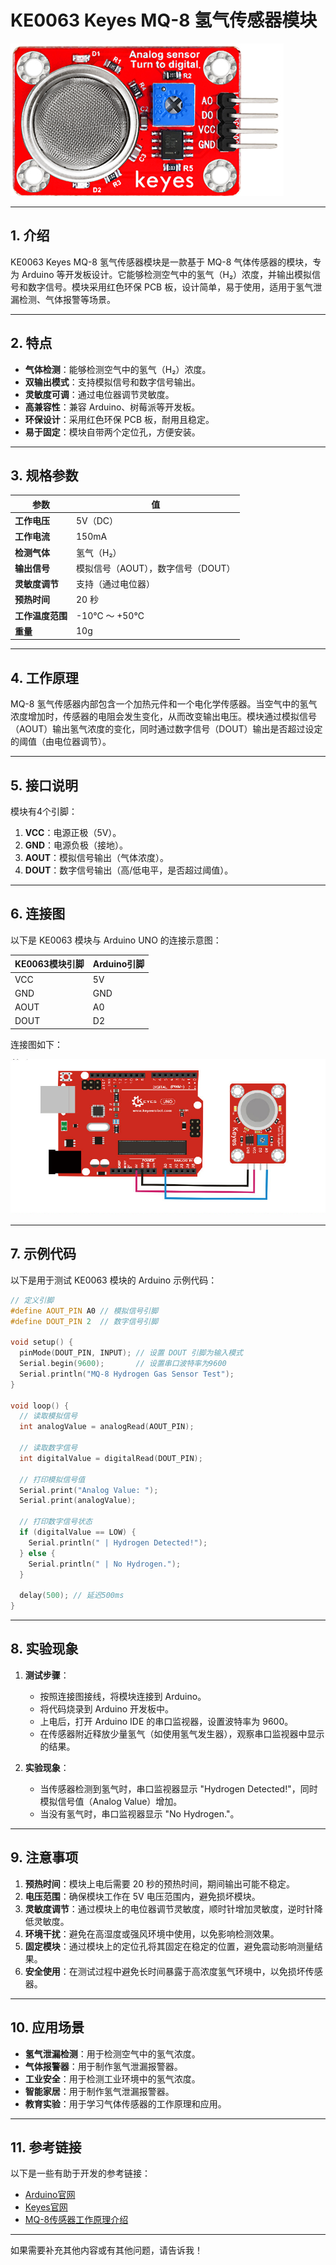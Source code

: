 # **KE0063 Keyes MQ-8 氢气传感器模块**

![image-20250312163842918](media/image-20250312163842918.png)

---

## **1. 介绍**

KE0063 Keyes MQ-8 氢气传感器模块是一款基于 MQ-8 气体传感器的模块，专为 Arduino 等开发板设计。它能够检测空气中的氢气（H₂）浓度，并输出模拟信号和数字信号。模块采用红色环保 PCB 板，设计简单，易于使用，适用于氢气泄漏检测、气体报警等场景。

---

## **2. 特点**

- **气体检测**：能够检测空气中的氢气（H₂）浓度。
- **双输出模式**：支持模拟信号和数字信号输出。
- **灵敏度可调**：通过电位器调节灵敏度。
- **高兼容性**：兼容 Arduino、树莓派等开发板。
- **环保设计**：采用红色环保 PCB 板，耐用且稳定。
- **易于固定**：模块自带两个定位孔，方便安装。

---

## **3. 规格参数**

| 参数            | 值                     |
|-----------------|------------------------|
| **工作电压**    | 5V（DC）               |
| **工作电流**    | 150mA                  |
| **检测气体**    | 氢气（H₂）             |
| **输出信号**    | 模拟信号（AOUT），数字信号（DOUT） |
| **灵敏度调节**  | 支持（通过电位器）     |
| **预热时间**    | 20 秒                  |
| **工作温度范围**| -10℃ ～ +50℃          |
| **重量**        | 10g                    |

---

## **4. 工作原理**

MQ-8 氢气传感器内部包含一个加热元件和一个电化学传感器。当空气中的氢气浓度增加时，传感器的电阻会发生变化，从而改变输出电压。模块通过模拟信号（AOUT）输出氢气浓度的变化，同时通过数字信号（DOUT）输出是否超过设定的阈值（由电位器调节）。

---

## **5. 接口说明**

模块有4个引脚：
1. **VCC**：电源正极（5V）。
2. **GND**：电源负极（接地）。
3. **AOUT**：模拟信号输出（气体浓度）。
4. **DOUT**：数字信号输出（高/低电平，是否超过阈值）。

---

## **6. 连接图**

以下是 KE0063 模块与 Arduino UNO 的连接示意图：

| KE0063模块引脚 | Arduino引脚 |
|----------------|-------------|
| VCC            | 5V          |
| GND            | GND         |
| AOUT           | A0          |
| DOUT           | D2          |

连接图如下：

![image-20250319100927142](media/image-20250319100927142.png)

---

## **7. 示例代码**

以下是用于测试 KE0063 模块的 Arduino 示例代码：

```cpp
// 定义引脚
#define AOUT_PIN A0 // 模拟信号引脚
#define DOUT_PIN 2  // 数字信号引脚

void setup() {
  pinMode(DOUT_PIN, INPUT); // 设置 DOUT 引脚为输入模式
  Serial.begin(9600);       // 设置串口波特率为9600
  Serial.println("MQ-8 Hydrogen Gas Sensor Test");
}

void loop() {
  // 读取模拟信号
  int analogValue = analogRead(AOUT_PIN);

  // 读取数字信号
  int digitalValue = digitalRead(DOUT_PIN);

  // 打印模拟信号值
  Serial.print("Analog Value: ");
  Serial.print(analogValue);

  // 打印数字信号状态
  if (digitalValue == LOW) {
    Serial.println(" | Hydrogen Detected!");
  } else {
    Serial.println(" | No Hydrogen.");
  }

  delay(500); // 延迟500ms
}
```

---

## **8. 实验现象**

1. **测试步骤**：
   - 按照连接图接线，将模块连接到 Arduino。
   - 将代码烧录到 Arduino 开发板中。
   - 上电后，打开 Arduino IDE 的串口监视器，设置波特率为 9600。
   - 在传感器附近释放少量氢气（如使用氢气发生器），观察串口监视器中显示的结果。

2. **实验现象**：
   - 当传感器检测到氢气时，串口监视器显示 "Hydrogen Detected!"，同时模拟信号值（Analog Value）增加。
   - 当没有氢气时，串口监视器显示 "No Hydrogen."。

---

## **9. 注意事项**

1. **预热时间**：模块上电后需要 20 秒的预热时间，期间输出可能不稳定。
2. **电压范围**：确保模块工作在 5V 电压范围内，避免损坏模块。
3. **灵敏度调节**：通过模块上的电位器调节灵敏度，顺时针增加灵敏度，逆时针降低灵敏度。
4. **环境干扰**：避免在高湿度或强风环境中使用，以免影响检测效果。
5. **固定模块**：通过模块上的定位孔将其固定在稳定的位置，避免震动影响测量结果。
6. **安全使用**：在测试过程中避免长时间暴露于高浓度氢气环境中，以免损坏传感器。

---

## **10. 应用场景**

- **氢气泄漏检测**：用于检测空气中的氢气浓度。
- **气体报警器**：用于制作氢气泄漏报警器。
- **工业安全**：用于检测工业环境中的氢气浓度。
- **智能家居**：用于制作氢气泄漏报警器。
- **教育实验**：用于学习气体传感器的工作原理和应用。

---

## **11. 参考链接**

以下是一些有助于开发的参考链接：
- [Arduino官网](https://www.arduino.cc/)
- [Keyes官网](http://www.keyes-robot.com/)
- [MQ-8传感器工作原理介绍](https://www.pololu.com/file/0J315/MQ8.pdf)

---

如果需要补充其他内容或有其他问题，请告诉我！
